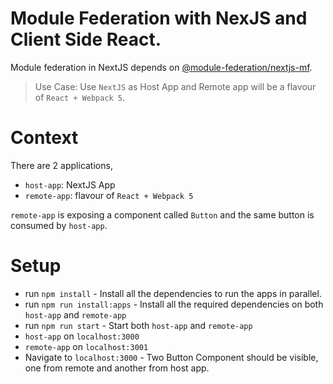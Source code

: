 # Module Federation with NexJS and Client Side React.

Module federation in NextJS depends on [@module-federation/nextjs-mf](https://www.npmjs.com/package/@module-federation/nextjs-mf).

> Use Case: Use `NextJS` as Host App and Remote app will be a flavour of `React + Webpack 5`.

# Context

There are 2 applications,

- `host-app`: NextJS App
- `remote-app`: flavour of `React + Webpack 5`

`remote-app` is exposing a component called `Button` and the same button is consumed by `host-app`.

# Setup

- run `npm install` - Install all the dependencies to run the apps in parallel.
- run `npm run install:apps` - Install all the required dependencies on both `host-app` and `remote-app`
- run `npm run start` - Start both `host-app` and `remote-app`
- `host-app` on `localhost:3000`
- `remote-app` on `localhost:3001`
- Navigate to `localhost:3000` - Two Button Component should be visible, one from remote and another from host app.
